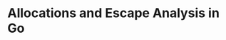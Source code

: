 # Allocations and Escape Analysis in Go
<!--TODO: Pull info from [Ardan Labs Blogs](https://www.ardanlabs.com/blog/2017/05/language-mechanics-on-stacks-and-pointers.html) and [Segment Blog](https://segment.com/blog/allocation-efficiency-in-high-performance-go-services/)-->

